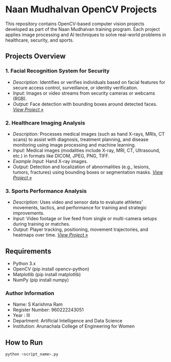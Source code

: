 # Naan Mudhalvan OpenCV Projects

This repository contains OpenCV-based computer vision projects developed as part of the Naan Mudhalvan training program. Each project applies image processing and AI techniques to solve real-world problems in healthcare, security, and sports.

## Projects Overview

### 1. Facial Recognition System for Security
- *Description:* Identifies or verifies individuals based on facial features for secure access control, surveillance, or identity verification.
- *Input:* Images or video streams from security cameras or webcams (RGB).
- *Output:* Face detection with bounding boxes around detected faces.
*[View Project »](./Facial_Recognition_System)*

### 2. Healthcare Imaging Analysis
- *Description:* Processes medical images (such as hand X-rays, MRIs, CT scans) to assist with diagnosis, treatment planning, and disease monitoring using image processing and machine learning.
- *Input:* Medical images (modalities include X-ray, MRI, CT, Ultrasound, etc.) in formats like DICOM, JPEG, PNG, TIFF.  
- *Example Input:* Hand X-ray images.
- *Output:* Detection and localization of abnormalities (e.g., lesions, tumors, fractures) using bounding boxes or segmentation masks.
*[View Project »](./Facial_Recognition_System)*

### 3. Sports Performance Analysis
- *Description:* Uses video and sensor data to evaluate athletes' movements, tactics, and performance for training and strategic improvements.
- *Input:* Video footage or live feed from single or multi-camera setups during training or matches.
- *Output:* Player tracking, positioning, movement trajectories, and heatmaps over time.
*[View Project »](./Facial_Recognition_System)*

## Requirements
- Python 3.x
- OpenCV (pip install opencv-python)
- Matplotlib (pip install matplotlib)
- NumPy (pip install numpy)
  
### Author Information
- Name: S Karishma Ram
- Register Number: 960222243051
- Year : III
- Department: Artificial Intelligence and Data Science
- Institution: Arunachala College of Engineering for Women 
  
## How to Run
```bash
python <script_name>.py
